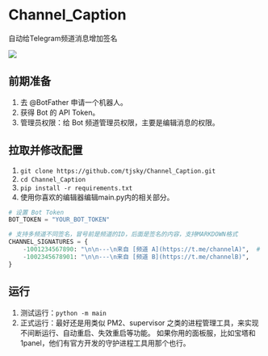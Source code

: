 # Channel_Caption
自动给Telegram频道消息增加签名

![](https://img.tjsky.net/2024/11/3ab85c5ef15491f1cd5282bc652b3105.png)


## 前期准备
1. 去 @BotFather 申请一个机器人。
2. 获得 Bot 的 API Token。
3. 管理员权限：给 Bot 频道管理员权限，主要是编辑消息的权限。


## 拉取并修改配置
1. `git clone https://github.com/tjsky/Channel_Caption.git`
2. `cd Channel_Caption`
3. `pip install -r requirements.txt`
4. 使用你喜欢的编辑器编辑main.py内的相关部分。
```python
# 设置 Bot Token
BOT_TOKEN = "YOUR_BOT_TOKEN"

# 支持多频道不同签名，冒号前是频道的ID，后面是签名的内容，支持MARKDOWN格式
CHANNEL_SIGNATURES = {
    -1001234567890: "\n\n---\n来自 [频道 A](https://t.me/channelA)",  # 签名内容，支持MARKDOWN格式
    -1002345678901: "\n\n---\n来自 [频道 B](https://t.me/channelB)",
}
```

## 运行
1. 测试运行：`python -m main`
2. 正式运行：最好还是用类似 PM2、supervisor 之类的进程管理工具，来实现不间断运行、自动重启、失效重启等功能。
如果你用的面板服，比如宝塔和1panel，他们有官方开发的守护进程工具用那个也行。
